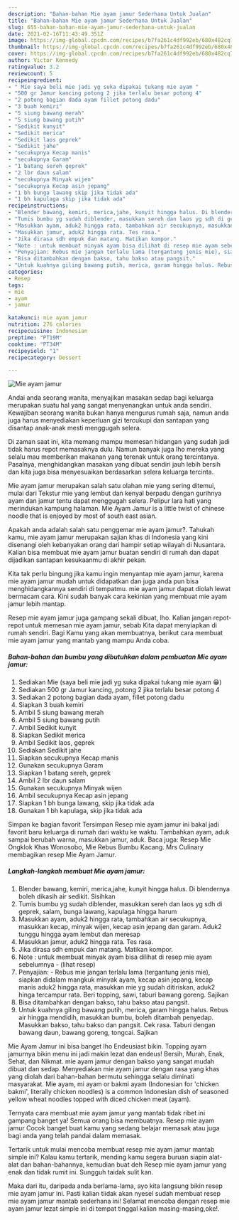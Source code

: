 ```yaml
---
description: "Bahan-bahan Mie ayam jamur Sederhana Untuk Jualan"
title: "Bahan-bahan Mie ayam jamur Sederhana Untuk Jualan"
slug: 655-bahan-bahan-mie-ayam-jamur-sederhana-untuk-jualan
date: 2021-02-16T11:43:49.351Z
image: https://img-global.cpcdn.com/recipes/b7fa261c4df992eb/680x482cq70/mie-ayam-jamur-foto-resep-utama.jpg
thumbnail: https://img-global.cpcdn.com/recipes/b7fa261c4df992eb/680x482cq70/mie-ayam-jamur-foto-resep-utama.jpg
cover: https://img-global.cpcdn.com/recipes/b7fa261c4df992eb/680x482cq70/mie-ayam-jamur-foto-resep-utama.jpg
author: Victor Kennedy
ratingvalue: 3.2
reviewcount: 5
recipeingredient:
- " Mie saya beli mie jadi yg suka dipakai tukang mie ayam "
- "500 gr Jamur kancing potong 2 jika terlalu besar potong 4"
- "2 potong bagian dada ayam fillet potong dadu"
- "3 buah kemiri"
- "5 siung bawang merah"
- "5 siung bawang putih"
- "Sedikit kunyit"
- "Sedikit merica"
- "Sedikit laos geprek"
- "Sedikit jahe"
- "secukupnya Kecap manis"
- "secukupnya Garam"
- "1 batang sereh geprek"
- "2 lbr daun salam"
- "secukupnya Minyak wijen"
- "secukupnya Kecap asin jepang"
- "1 bh bunga lawang skip jika tidak ada"
- "1 bh kapulaga skip jika tidak ada"
recipeinstructions:
- "Blender bawang, kemiri, merica,jahe, kunyit hingga halus. Di blendernya boleh dikasih air sedikit. Sisihkan"
- "Tumis bumbu yg sudah diblender, masukkan sereh dan laos yg sdh di geprek, salam, bunga lawang, kapulaga hingga harum"
- "Masukkan ayam, aduk2 hingga rata, tambahkan air secukupnya, masukkan kecap, minyak wijen, kecap asin jepang dan garam. Aduk2 tunggu hingga ayam lembut dan meresap"
- "Masukkan jamur, aduk2 hingga rata. Tes rasa."
- "Jika dirasa sdh empuk dan matang. Matikan kompor."
- "Note : untuk membuat minyak ayam bisa dilihat di resep mie ayam sebelumnya           (lihat resep)"
- "Penyajian: Rebus mie jangan terlalu lama (tergantung jenis mie), siapkan didalam mangkuk minyak ayam, kecap asin jepang, kecap manis aduk2 hingga rata, masukkan mie yg sudah ditiriskan, aduk2 hinga tercampur rata. Beri topping, sawi, taburi bawang goreng. Sajikan"
- "Bisa ditambahkan dengan bakso, tahu bakso atau pangsit."
- "Untuk kuahnya giling bawang putih, merica, garam hingga halus. Rebus air hingga mendidih, masukkan bumbu, boleh ditambah penyedap. Masukkan bakso, tahu bakso dan pangsit. Cek rasa. Taburi dengan bawang daun, bawang goreng, tongcai. Sajikan"
categories:
- Resep
tags:
- mie
- ayam
- jamur

katakunci: mie ayam jamur 
nutrition: 276 calories
recipecuisine: Indonesian
preptime: "PT19M"
cooktime: "PT34M"
recipeyield: "1"
recipecategory: Dessert

---
```



![Mie ayam jamur](https://img-global.cpcdn.com/recipes/b7fa261c4df992eb/680x482cq70/mie-ayam-jamur-foto-resep-utama.jpg)

Andai anda seorang wanita, menyajikan masakan sedap bagi keluarga merupakan suatu hal yang sangat menyenangkan untuk anda sendiri. Kewajiban seorang  wanita bukan hanya mengurus rumah saja, namun anda juga harus menyediakan keperluan gizi tercukupi dan santapan yang disantap anak-anak mesti menggugah selera.

Di zaman  saat ini, kita memang mampu memesan hidangan yang sudah jadi tidak harus repot memasaknya dulu. Namun banyak juga lho mereka yang selalu mau memberikan makanan yang terenak untuk orang tercintanya. Pasalnya, menghidangkan masakan yang dibuat sendiri jauh lebih bersih dan kita juga bisa menyesuaikan berdasarkan selera keluarga tercinta. 

Mie ayam jamur merupakan salah satu olahan mie yang sering ditemui, mulai dari Tekstur mie yang lembut dan kenyal berpadu dengan gurihnya ayam dan jamur tentu dapat menggugah selera. Pelipur lara hati yang merindukan kampung halaman. Mie Ayam Jamur is a little twist of chinese noodle that is enjoyed by most of south east asian.

Apakah anda adalah salah satu penggemar mie ayam jamur?. Tahukah kamu, mie ayam jamur merupakan sajian khas di Indonesia yang kini disenangi oleh kebanyakan orang dari hampir setiap wilayah di Nusantara. Kalian bisa membuat mie ayam jamur buatan sendiri di rumah dan dapat dijadikan santapan kesukaanmu di akhir pekan.

Kita tak perlu bingung jika kamu ingin menyantap mie ayam jamur, karena mie ayam jamur mudah untuk didapatkan dan juga anda pun bisa menghidangkannya sendiri di tempatmu. mie ayam jamur dapat diolah lewat bermacam cara. Kini sudah banyak cara kekinian yang membuat mie ayam jamur lebih mantap.

Resep mie ayam jamur juga gampang sekali dibuat, lho. Kalian jangan repot-repot untuk memesan mie ayam jamur, sebab Kita dapat menyiapkan di rumah sendiri. Bagi Kamu yang akan membuatnya, berikut cara membuat mie ayam jamur yang mantab yang mampu Anda coba.

<!--inarticleads1-->

##### Bahan-bahan dan bumbu yang dibutuhkan dalam pembuatan Mie ayam jamur:

1. Sediakan  Mie (saya beli mie jadi yg suka dipakai tukang mie ayam 😁)
1. Sediakan 500 gr Jamur kancing, potong 2 jika terlalu besar potong 4
1. Sediakan 2 potong bagian dada ayam, fillet potong dadu
1. Siapkan 3 buah kemiri
1. Ambil 5 siung bawang merah
1. Ambil 5 siung bawang putih
1. Ambil Sedikit kunyit
1. Siapkan Sedikit merica
1. Ambil Sedikit laos, geprek
1. Sediakan Sedikit jahe
1. Siapkan secukupnya Kecap manis
1. Gunakan secukupnya Garam
1. Siapkan 1 batang sereh, geprek
1. Ambil 2 lbr daun salam
1. Gunakan secukupnya Minyak wijen
1. Ambil secukupnya Kecap asin jepang
1. Siapkan 1 bh bunga lawang, skip jika tidak ada
1. Gunakan 1 bh kapulaga, skip jika tidak ada


Simpan ke bagian favorit Tersimpan Resep mie ayam jamur ini bakal jadi favorit baru keluarga di rumah dari waktu ke waktu. Tambahkan ayam, aduk sampai berubah warna, masukkan jamur, aduk. Baca juga: Resep Mie Ongklok Khas Wonosobo, Mie Rebus Bumbu Kacang. Mrs Culinary membagikan resep Mie Ayam Jamur. 

<!--inarticleads2-->

##### Langkah-langkah membuat Mie ayam jamur:

1. Blender bawang, kemiri, merica,jahe, kunyit hingga halus. Di blendernya boleh dikasih air sedikit. Sisihkan
1. Tumis bumbu yg sudah diblender, masukkan sereh dan laos yg sdh di geprek, salam, bunga lawang, kapulaga hingga harum
1. Masukkan ayam, aduk2 hingga rata, tambahkan air secukupnya, masukkan kecap, minyak wijen, kecap asin jepang dan garam. Aduk2 tunggu hingga ayam lembut dan meresap
1. Masukkan jamur, aduk2 hingga rata. Tes rasa.
1. Jika dirasa sdh empuk dan matang. Matikan kompor.
1. Note : untuk membuat minyak ayam bisa dilihat di resep mie ayam sebelumnya -           (lihat resep)
1. Penyajian: - Rebus mie jangan terlalu lama (tergantung jenis mie), siapkan didalam mangkuk minyak ayam, kecap asin jepang, kecap manis aduk2 hingga rata, masukkan mie yg sudah ditiriskan, aduk2 hinga tercampur rata. Beri topping, sawi, taburi bawang goreng. Sajikan
1. Bisa ditambahkan dengan bakso, tahu bakso atau pangsit.
1. Untuk kuahnya giling bawang putih, merica, garam hingga halus. Rebus air hingga mendidih, masukkan bumbu, boleh ditambah penyedap. Masukkan bakso, tahu bakso dan pangsit. Cek rasa. Taburi dengan bawang daun, bawang goreng, tongcai. Sajikan


Mie Ayam Jamur ini bisa banget lho Endeusiast bikin. Topping ayam jamurnya bikin menu ini jadi makin lezat dan endeus! Bersih, Murah, Enak, Sehat, dan Nikmat. mie ayam jamur dengan bakso yang sangat mudah dibuat dan sedap. Menyediakan mie ayam jamur dengan rasa yang khas yang diolah dari bahan-bahan bermutu sehingga selalu diminati masyarakat. Mie ayam, mi ayam or bakmi ayam (Indonesian for &#39;chicken bakmi&#39;, literally chicken noodles) is a common Indonesian dish of seasoned yellow wheat noodles topped with diced chicken meat (ayam). 

Ternyata cara membuat mie ayam jamur yang mantab tidak ribet ini gampang banget ya! Semua orang bisa membuatnya. Resep mie ayam jamur Cocok banget buat kamu yang sedang belajar memasak atau juga bagi anda yang telah pandai dalam memasak.

Tertarik untuk mulai mencoba membuat resep mie ayam jamur mantab simple ini? Kalau kamu tertarik, mending kamu segera buruan siapin alat-alat dan bahan-bahannya, kemudian buat deh Resep mie ayam jamur yang enak dan tidak rumit ini. Sungguh taidak sulit kan. 

Maka dari itu, daripada anda berlama-lama, ayo kita langsung bikin resep mie ayam jamur ini. Pasti kalian tiidak akan nyesel sudah membuat resep mie ayam jamur mantab sederhana ini! Selamat mencoba dengan resep mie ayam jamur lezat simple ini di tempat tinggal kalian masing-masing,oke!.

